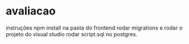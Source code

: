 # avaliacao

instruções
npm install na pasta do frontend
rodar migrations e rodar o projeto do visual studio
rodar script.sql no postgres.
